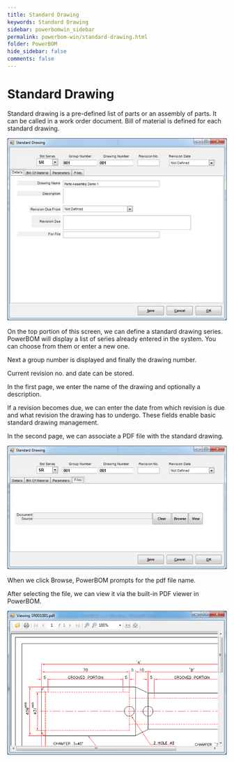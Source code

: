 ```yaml
---
title: Standard Drawing
keywords: Standard Drawing
sidebar: powerbomwin_sidebar
permalink: powerbom-win/standard-drawing.html
folder: PowerBOM
hide_sidebar: false
comments: false
---
```


# Standard Drawing

Standard drawing is a pre-defined list of parts or an assembly of parts. It can be called in a work order document. Bill of material is defined for each standard drawing.

![](/images/standard-drawing-details.png)

On the top portion of this screen, we can define a standard drawing series. PowerBOM will display a list of series already entered in the system. You can choose from them or enter a new one.

Next a group number is displayed and finally the drawing number.

Current revision no. and date can be stored.

In the first page, we enter the name of the drawing and optionally a description.

If a revision becomes due, we can enter the date from which revision is due and what revision the drawing has to undergo. These fields enable basic standard drawing management.

In the second page, we can associate a PDF file with the standard drawing.

![](/images/standard-drawing-file.png)

When we click Browse, PowerBOM prompts for the pdf file name.

After selecting the file, we can view it via the built-in PDF viewer in PowerBOM.

![](/images/standard-drawing-view.png)
